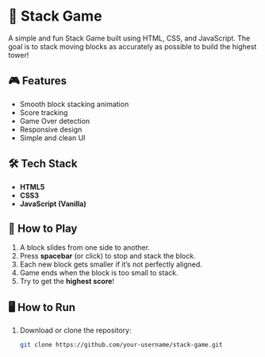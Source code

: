 # 🧱 Stack Game

A simple and fun Stack Game built using HTML, CSS, and JavaScript. The goal is to stack moving blocks as accurately as possible to build the highest tower!

## 🎮 Features

- Smooth block stacking animation
- Score tracking
- Game Over detection
- Responsive design
- Simple and clean UI

## 🛠️ Tech Stack

- **HTML5**  
- **CSS3**  
- **JavaScript (Vanilla)**

## 🚀 How to Play

1. A block slides from one side to another.
2. Press **spacebar** (or click) to stop and stack the block.
3. Each new block gets smaller if it’s not perfectly aligned.
4. Game ends when the block is too small to stack.
5. Try to get the **highest score**!

## 🖥️ How to Run

1. Download or clone the repository:
   ```bash
   git clone https://github.com/your-username/stack-game.git
